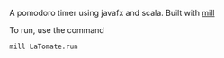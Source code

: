 A pomodoro timer using javafx and scala. Built with [mill](https://github.com/lihaoyi/mill)

To run, use the command

``
mill LaTomate.run
``